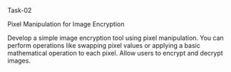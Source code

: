 Task-02

Pixel Manipulation for Image Encryption

Develop a simple image encryption tool using pixel manipulation. You can perform operations like swapping pixel values or applying a basic mathematical operation to each pixel. Allow users to encrypt and decrypt images.



